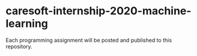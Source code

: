 # caresoft-internship-2020-machine-learning
Each programming assignment will be posted and published to this repository. 
